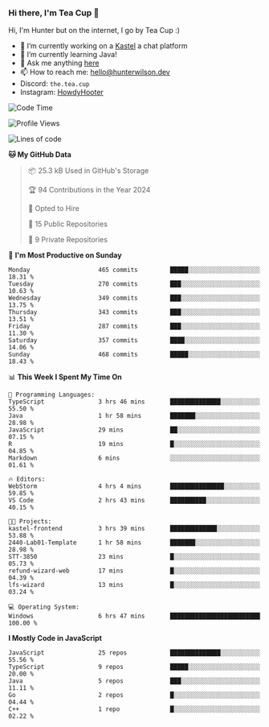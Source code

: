 ### Hi there, I'm Tea Cup 👋 

Hi, I'm Hunter but on the internet, I go by Tea Cup :)

- 🔭 I’m currently working on a [Kastel](https://github.com/KastelApp) a chat platform
- 🌱 I’m currently learning Java!
- 💬 Ask me anything [here](https://github.com/TheTeaCup/TheTeaCup/issues)
- 📫 How to reach me: [hello@hunterwilson.dev](mailto:hello@hunterwilson.dev)
- Discord: `the.tea.cup`
- Instagram: [HowdyHooter](https://instagram.com/HowdyHooter)

<!--START_SECTION:waka-->
![Code Time](http://img.shields.io/badge/Code%20Time-453%20hrs%2027%20mins-blue)

![Profile Views](http://img.shields.io/badge/Profile%20Views-4-blue)

![Lines of code](https://img.shields.io/badge/From%20Hello%20World%20I%27ve%20Written-890.9%20thousand%20lines%20of%20code-blue)

**🐱 My GitHub Data** 

> 📦 25.3 kB Used in GitHub's Storage 
 > 
> 🏆 94 Contributions in the Year 2024
 > 
> 💼 Opted to Hire
 > 
> 📜 15 Public Repositories 
 > 
> 🔑 9 Private Repositories 
 > 
📅 **I'm Most Productive on Sunday** 

```text
Monday                   465 commits         █████░░░░░░░░░░░░░░░░░░░░   18.31 % 
Tuesday                  270 commits         ███░░░░░░░░░░░░░░░░░░░░░░   10.63 % 
Wednesday                349 commits         ███░░░░░░░░░░░░░░░░░░░░░░   13.75 % 
Thursday                 343 commits         ███░░░░░░░░░░░░░░░░░░░░░░   13.51 % 
Friday                   287 commits         ███░░░░░░░░░░░░░░░░░░░░░░   11.30 % 
Saturday                 357 commits         ████░░░░░░░░░░░░░░░░░░░░░   14.06 % 
Sunday                   468 commits         █████░░░░░░░░░░░░░░░░░░░░   18.43 % 
```


📊 **This Week I Spent My Time On** 

```text
💬 Programming Languages: 
TypeScript               3 hrs 46 mins       ██████████████░░░░░░░░░░░   55.50 % 
Java                     1 hr 58 mins        ███████░░░░░░░░░░░░░░░░░░   28.98 % 
JavaScript               29 mins             ██░░░░░░░░░░░░░░░░░░░░░░░   07.15 % 
R                        19 mins             █░░░░░░░░░░░░░░░░░░░░░░░░   04.85 % 
Markdown                 6 mins              ░░░░░░░░░░░░░░░░░░░░░░░░░   01.61 % 

🔥 Editors: 
WebStorm                 4 hrs 4 mins        ███████████████░░░░░░░░░░   59.85 % 
VS Code                  2 hrs 43 mins       ██████████░░░░░░░░░░░░░░░   40.15 % 

🐱‍💻 Projects: 
kastel-frontend          3 hrs 39 mins       █████████████░░░░░░░░░░░░   53.88 % 
2440-Lab01-Template      1 hr 58 mins        ███████░░░░░░░░░░░░░░░░░░   28.98 % 
STT-3850                 23 mins             █░░░░░░░░░░░░░░░░░░░░░░░░   05.73 % 
refund-wizard-web        17 mins             █░░░░░░░░░░░░░░░░░░░░░░░░   04.39 % 
lfs-wizard               13 mins             █░░░░░░░░░░░░░░░░░░░░░░░░   03.24 % 

💻 Operating System: 
Windows                  6 hrs 47 mins       █████████████████████████   100.00 % 
```

**I Mostly Code in JavaScript** 

```text
JavaScript               25 repos            ██████████████░░░░░░░░░░░   55.56 % 
TypeScript               9 repos             █████░░░░░░░░░░░░░░░░░░░░   20.00 % 
Java                     5 repos             ███░░░░░░░░░░░░░░░░░░░░░░   11.11 % 
Go                       2 repos             █░░░░░░░░░░░░░░░░░░░░░░░░   04.44 % 
C++                      1 repo              █░░░░░░░░░░░░░░░░░░░░░░░░   02.22 % 
```




<!--END_SECTION:waka-->
